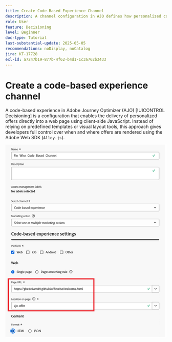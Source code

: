 ```yaml
---
title: Create Code-Based Experience Channel
description: A channel configuration in AJO defines how personalized content, such as offers, is delivered through a specific channel like web, email, mobile app, or other digital touchpoints.
role: User
feature: Decisioning
level: Beginner
doc-type: Tutorial
last-substantial-update: 2025-05-05
recommendations: noDisplay, noCatalog
jira: KT-17728
exl-id: a7247b19-877b-4f62-b4d1-1c3a762b3433
---
```

# Create a code-based experience channel

A code-based experience in Adobe Journey Optimizer (AJO) [!UICONTROL Decisioning] is a configuration that enables the delivery of personalized offers directly into a web page using client-side JavaScript. Instead of relying on predefined templates or visual layout tools, this approach gives developers full control over when and where offers are rendered using the Adobe Web SDK (`Alloy.js`).

![create-channel](assets/cbe-channel.png)
